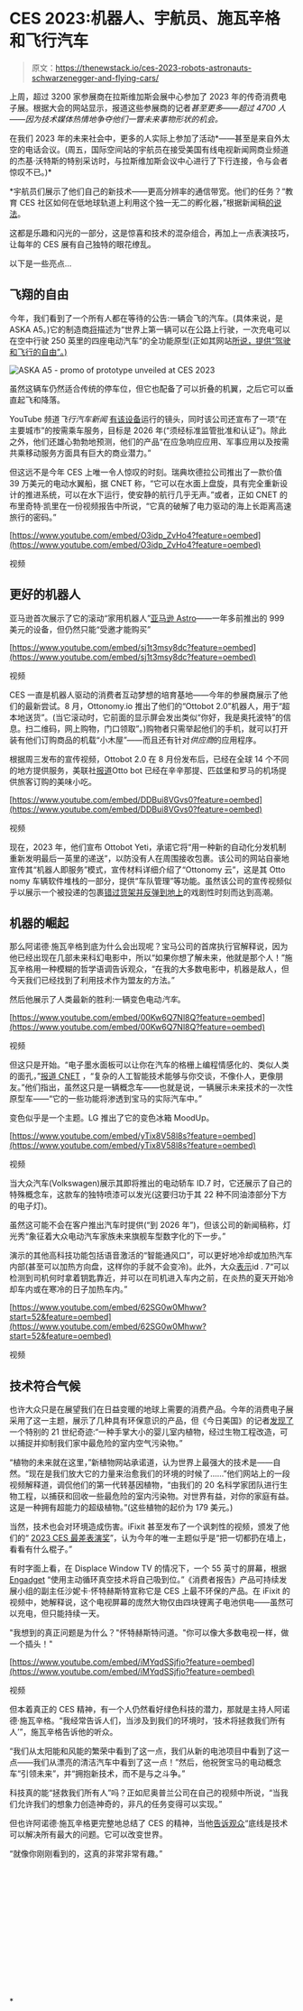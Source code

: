 # CES 2023:机器人、宇航员、施瓦辛格和飞行汽车

> 原文：<https://thenewstack.io/ces-2023-robots-astronauts-schwarzenegger-and-flying-cars/>

上周，超过 3200 家参展商在拉斯维加斯会展中心参加了 2023 年的传奇消费电子展。根据大会的网站显示，报道这些参展商的记者*甚至更多——超过 4700 人——因为技术媒体热情地争夺他们一瞥未来事物形状的机会。*

在我们 2023 年的未来社会中，更多的人实际上参加了活动*——甚至是来自外太空的电话会议。(周五，国际空间站的宇航员在接受美国有线电视新闻网商业频道的杰基·沃特斯的特别采访时，与拉斯维加斯会议中心进行了下行连接，令与会者惊叹不已。)*

 *宇航员们展示了他们自己的新技术——更高分辨率的通信带宽。他们的任务？“教育 CES 社区如何在低地球轨道上利用这个独一无二的孵化器，”根据新闻稿[的说法](https://www.issnationallab.org/iss360/astronaut-downlink-ces2023/)。

这都是乐趣和闪光的一部分，这是惊喜和技术的混杂组合，再加上一点表演技巧，让每年的 CES 展有自己独特的眼花缭乱。

以下是一些亮点…

## 飞翔的自由

今年，我们看到了一个所有人都在等待的公告:一辆会飞的汽车。(具体来说，是 ASKA A5。)它的制造商[将](https://www.prnewswire.com/news-releases/aska-unveils-worlds-first-drive--fly-evtol---aska-a5-at-ces-2023-las-vegas-301713240.html)描述为“世界上第一辆可以在公路上行驶，一次充电可以在空中行驶 250 英里的四座电动汽车”的全功能原型(正如其网站[所说，提供“驾驶和飞行的自由”。)](https://www.askafly.com/)

![ASKA A5 - promo of prototype unveiled at CES 2023](img/f3a509ad1163e8ed46119341baff1e53.png)

虽然这辆车仍然适合传统的停车位，但它也配备了可以折叠的机翼，之后它可以垂直起飞和降落。

YouTube 频道*飞行汽车新闻* [有该设备](https://www.youtube.com/watch?v=CYFjSnsIudw)运行的镜头，同时该公司还宣布了一项“在主要城市”的按需乘车服务，目标是 2026 年(“须经标准监管批准和认证”)。除此之外，他们还雄心勃勃地预测，他们的产品“在应急响应应用、军事应用以及按需共乘移动服务方面具有巨大的商业潜力。”

但这远不是今年 CES 上唯一令人惊叹的时刻。瑞典坎德拉公司推出了一款价值 39 万美元的电动水翼船，据 CNET 称，“它可以在水面上盘旋，具有完全重新设计的推进系统，可以在水下运行，使安静的航行几乎无声。”或者，正如 CNET 的布里奇特·凯里在一份视频报告中所说，“它真的破解了电力驱动的海上长距离高速旅行的密码。”

[https://www.youtube.com/embed/O3idp_ZvHo4?feature=oembed](https://www.youtube.com/embed/O3idp_ZvHo4?feature=oembed)

视频

## 更好的机器人

亚马逊首次展示了它的滚动“家用机器人”[亚马逊 Astro](https://www.amazon.com/Introducing-Amazon-Astro/dp/B078NSDFSB)——一年多前推出的 999 美元的设备，但仍然只能“受邀才能购买”

[https://www.youtube.com/embed/sj1t3msy8dc?feature=oembed](https://www.youtube.com/embed/sj1t3msy8dc?feature=oembed)

视频

CES 一直是机器人驱动的消费者互动梦想的培育基地——今年的参展商展示了他们的最新尝试。8 月，Ottonomy.io 推出了他们的“Ottobot 2.0”机器人，用于“超本地送货”。(当它滚动时，它前面的显示屏会发出类似“你好，我是奥托波特”的信息。扫二维码，网上购物，门口领取”。)购物者只需举起他们的手机，就可以打开装有他们订购商品的机载“小木屋”——而且还有针对*供应商*的应用程序。

根据周三发布的宣传视频，Ottobot 2.0 在 8 月份发布后，已经在全球 14 个不同的地方提供服务，美联社[报道](https://www.msn.com/en-us/lifestyle/shopping/best-of-ces-2023-wireless-tv-delivery-robots-and-in-car-vr/ar-AA15YVKR)Otto bot 已经在辛辛那提、匹兹堡和罗马的机场提供旅客订购的美味小吃。

[https://www.youtube.com/embed/DDBui8VGvs0?feature=oembed](https://www.youtube.com/embed/DDBui8VGvs0?feature=oembed)

视频

现在，2023 年，他们宣布 Ottobot Yeti，承诺它将“用一种新的自动化分发机制重新发明最后一英里的递送”，以防没有人在周围接收包裹。该公司的网站自豪地宣传其“机器人即服务”模式，宣传材料详细介绍了“Ottonomy 云”，这是其 Otto nomy 车辆软件堆栈的一部分，提供“车队管理”等功能。虽然该公司的宣传视频似乎以展示一个被投递的包裹[错过货架并反弹到地上](https://youtu.be/DDBui8VGvs0?t=75)的戏剧性时刻而达到高潮。

## 机器的崛起

那么阿诺德·施瓦辛格到底为什么会出现呢？宝马公司的首席执行官解释说，因为他已经出现在几部未来科幻电影中，所以“如果你想了解未来，他就是那个人！”施瓦辛格用一种模糊的哲学语调告诉观众，“在我的大多数电影中，机器是敌人，但今天我们已经找到了利用技术作为盟友的方法。”

然后他展示了人类最新的胜利:一辆变色电动*汽车*。

[https://www.youtube.com/embed/00Kw6Q7Nl8Q?feature=oembed](https://www.youtube.com/embed/00Kw6Q7Nl8Q?feature=oembed)

视频

但这只是开始。“电子墨水面板可以让你在汽车的格栅上编程情感化的、类似人类的面孔，”[报道 CNET](https://www.cnet.com/tech/the-most-exciting-futuristic-tech-at-ces-2023/) ，“复杂的人工智能技术能够与你交谈，不像仆人，更像朋友。”他们指出，虽然这只是一辆概念车——也就是说，一辆展示未来技术的一次性原型车——“它的一些功能将渗透到宝马的实际汽车中。”

变色似乎是一个主题。LG 推出了它的变色冰箱 MoodUp。

[https://www.youtube.com/embed/yTix8V58l8s?feature=oembed](https://www.youtube.com/embed/yTix8V58l8s?feature=oembed)

视频

当大众汽车(Volkswagen)展示其即将推出的电动轿车 ID.7 时，它还展示了自己的特殊概念车，这款车的独特喷漆可以发光(这要归功于其 22 种不同油漆部分下方的电子灯)。

虽然这可能不会在客户推出汽车时提供(“到 2026 年”)，但该公司的新闻稿称，灯光秀“象征着大众电动汽车家族未来旗舰车型数字化的下一步。”

演示的其他高科技功能包括语音激活的“智能通风口”，可以更好地冷却或加热汽车内部(甚至可以加热方向盘，这样你的手就不会变冷)。此外，大众[表示](https://media.vw.com/en-us/releases/1721)id . 7“可以检测到司机何时拿着钥匙靠近，并可以在司机进入车内之前，在炎热的夏天开始冷却车内或在寒冷的日子加热车内。”

[https://www.youtube.com/embed/62SG0w0Mhww?start=52&feature=oembed](https://www.youtube.com/embed/62SG0w0Mhww?start=52&feature=oembed)

视频

## 技术符合气候

也许大众只是在展望我们在日益变暖的地球上需要的消费产品。今年的消费电子展采用了这一主题，展示了几种具有环保意识的产品，但《今日美国》的记者[发现了](https://www.usatoday.com/story/tech/2023/01/05/ces-2023-tech-show/10988571002/)一个特别的 21 世纪奇迹:“一种手掌大小的婴儿室内植物，经过生物工程改造，可以捕捉并抑制我们家中最危险的室内空气污染物。”

“植物的未来就在这里，”新植物网站承诺道，认为世界上最强大的技术是——自然。“现在是我们放大它的力量来治愈我们的环境的时候了……”他们网站上的一段视频解释道，调侃他们的第一代转基因植物，“由我们的 20 名科学家团队进行生物工程，以捕获和回收一些最危险的室内污染物。对世界有益，对你的家庭有益。这是一种拥有超能力的超级植物。”(这些植物的起价为 179 美元。)

当然，技术也会对环境造成伤害。iFixit 甚至发布了一个讽刺性的视频，颁发了他们的“ [2023 CES 最差表演奖](https://www.youtube.com/watch?v=iMYqdSSjfjo)”，认为今年的唯一主题似乎是“把一切都扔在墙上，看看有什么棍子。”

有时字面上看，在 Displace Window TV 的情况下，一个 55 英寸的屏幕，根据 [Engadget](https://www.engadget.com/displace-wireless-tv-hands-on-002620453.html) “使用主动循环真空技术将自己吸到位。”《消费者报告》产品可持续发展小组的副主任沙妮卡·怀特赫斯特宣称它是 CES 上最不环保的产品。在 iFixit 的视频中，她解释说，这个电视屏幕的庞然大物仅由四块锂离子电池供电——虽然可以充电，但只能持续一天。

"我想到的真正问题是为什么？"怀特赫斯特问道。"你可以像大多数电视一样，做一个插头！"

[https://www.youtube.com/embed/iMYqdSSjfjo?feature=oembed](https://www.youtube.com/embed/iMYqdSSjfjo?feature=oembed)

视频

但本着真正的 CES 精神，有一个人仍然看好绿色科技的潜力，那就是主持人阿诺德·施瓦辛格。“我经常告诉人们，当涉及到我们的环境时，‘技术将拯救我们所有人’”，施瓦辛格告诉他的听众。

“我们从太阳能和风能的繁荣中看到了这一点，我们从新的电池项目中看到了这一点——我们从漂亮的清洁汽车中看到了这一点！”然后，他祝贺宝马的电动概念车“引领未来”，并“拥抱新技术，而不是与之斗争。”

科技真的能“拯救我们所有人”吗？正如尼奥普兰公司在自己的视频中所说，“当我们允许我们的想象力创造神奇的，非凡的任务变得可以实现。”

但也许阿诺德·施瓦辛格更完整地总结了 CES 的精神，当他[告诉观众](https://www.youtube.com/watch?v=66kiuSU4vUw)“底线是技术可以解决所有最大的问题。它可以改变世界。

“就像你刚刚看到的，这真的非常非常有趣。”

<svg xmlns:xlink="http://www.w3.org/1999/xlink" viewBox="0 0 68 31" version="1.1"><title>Group</title> <desc>Created with Sketch.</desc></svg>*